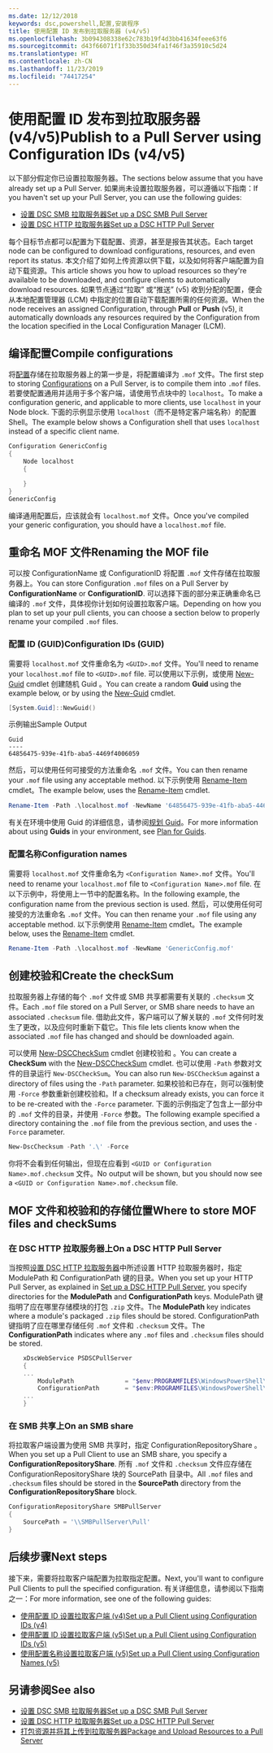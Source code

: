 ```yaml
---
ms.date: 12/12/2018
keywords: dsc,powershell,配置,安装程序
title: 使用配置 ID 发布到拉取服务器 (v4/v5)
ms.openlocfilehash: 3b094308338e62c783b19f4d3bb41634feee63f6
ms.sourcegitcommit: d43f66071f1f33b350d34fa1f46f3a35910c5d24
ms.translationtype: HT
ms.contentlocale: zh-CN
ms.lasthandoff: 11/23/2019
ms.locfileid: "74417254"
---
```

# <a name="publish-to-a-pull-server-using-configuration-ids-v4v5"></a><span data-ttu-id="e1984-103">使用配置 ID 发布到拉取服务器 (v4/v5)</span><span class="sxs-lookup"><span data-stu-id="e1984-103">Publish to a Pull Server using Configuration IDs (v4/v5)</span></span>

<span data-ttu-id="e1984-104">以下部分假定你已设置拉取服务器。</span><span class="sxs-lookup"><span data-stu-id="e1984-104">The sections below assume that you have already set up a Pull Server.</span></span> <span data-ttu-id="e1984-105">如果尚未设置拉取服务器，可以遵循以下指南：</span><span class="sxs-lookup"><span data-stu-id="e1984-105">If you haven't set up your Pull Server, you can use the following guides:</span></span>

- [<span data-ttu-id="e1984-106">设置 DSC SMB 拉取服务器</span><span class="sxs-lookup"><span data-stu-id="e1984-106">Set up a DSC SMB Pull Server</span></span>](pullServerSmb.md)
- [<span data-ttu-id="e1984-107">设置 DSC HTTP 拉取服务器</span><span class="sxs-lookup"><span data-stu-id="e1984-107">Set up a DSC HTTP Pull Server</span></span>](pullServer.md)

<span data-ttu-id="e1984-108">每个目标节点都可以配置为下载配置、资源，甚至是报告其状态。</span><span class="sxs-lookup"><span data-stu-id="e1984-108">Each target node can be configured to download configurations, resources, and even report its status.</span></span> <span data-ttu-id="e1984-109">本文介绍了如何上传资源以供下载，以及如何将客户端配置为自动下载资源。</span><span class="sxs-lookup"><span data-stu-id="e1984-109">This article shows you how to upload resources so they're available to be downloaded, and configure clients to automatically download resources.</span></span> <span data-ttu-id="e1984-110">如果节点通过“拉取”  或“推送”  (v5) 收到分配的配置，便会从本地配置管理器 (LCM) 中指定的位置自动下载配置所需的任何资源。</span><span class="sxs-lookup"><span data-stu-id="e1984-110">When the node receives an assigned Configuration, through **Pull** or **Push** (v5), it automatically downloads any resources required by the Configuration from the location specified in the Local Configuration Manager (LCM).</span></span>

## <a name="compile-configurations"></a><span data-ttu-id="e1984-111">编译配置</span><span class="sxs-lookup"><span data-stu-id="e1984-111">Compile configurations</span></span>

<span data-ttu-id="e1984-112">将[配置](../configurations/configurations.md)存储在拉取服务器上的第一步是，将配置编译为 `.mof` 文件。</span><span class="sxs-lookup"><span data-stu-id="e1984-112">The first step to storing [Configurations](../configurations/configurations.md) on a Pull Server, is to compile them into `.mof` files.</span></span> <span data-ttu-id="e1984-113">若要使配置通用并适用于多个客户端，请使用节点块中的 `localhost`。</span><span class="sxs-lookup"><span data-stu-id="e1984-113">To make a configuration generic, and applicable to more clients, use `localhost` in your Node block.</span></span> <span data-ttu-id="e1984-114">下面的示例显示使用 `localhost`（而不是特定客户端名称）的配置 Shell。</span><span class="sxs-lookup"><span data-stu-id="e1984-114">The example below shows a Configuration shell that uses `localhost` instead of a specific client name.</span></span>

```powershell
Configuration GenericConfig
{
    Node localhost
    {

    }
}
GenericConfig
```

<span data-ttu-id="e1984-115">编译通用配置后，应该就会有 `localhost.mof` 文件。</span><span class="sxs-lookup"><span data-stu-id="e1984-115">Once you've compiled your generic configuration, you should have a `localhost.mof` file.</span></span>

## <a name="renaming-the-mof-file"></a><span data-ttu-id="e1984-116">重命名 MOF 文件</span><span class="sxs-lookup"><span data-stu-id="e1984-116">Renaming the MOF file</span></span>

<span data-ttu-id="e1984-117">可以按 ConfigurationName  或 ConfigurationID  将配置 `.mof` 文件存储在拉取服务器上。</span><span class="sxs-lookup"><span data-stu-id="e1984-117">You can store Configuration `.mof` files on a Pull Server by **ConfigurationName** or **ConfigurationID**.</span></span> <span data-ttu-id="e1984-118">可以选择下面的部分来正确重命名已编译的 `.mof` 文件，具体视你计划如何设置拉取客户端。</span><span class="sxs-lookup"><span data-stu-id="e1984-118">Depending on how you plan to set up your pull clients, you can choose a section below to properly rename your compiled `.mof` files.</span></span>

### <a name="configuration-ids-guid"></a><span data-ttu-id="e1984-119">配置 ID (GUID)</span><span class="sxs-lookup"><span data-stu-id="e1984-119">Configuration IDs (GUID)</span></span>

<span data-ttu-id="e1984-120">需要将 `localhost.mof` 文件重命名为 `<GUID>.mof` 文件。</span><span class="sxs-lookup"><span data-stu-id="e1984-120">You'll need to rename your `localhost.mof` file to `<GUID>.mof` file.</span></span> <span data-ttu-id="e1984-121">可以使用以下示例，或使用 [New-Guid](/powershell/module/microsoft.powershell.utility/new-guid) cmdlet 创建随机 Guid  。</span><span class="sxs-lookup"><span data-stu-id="e1984-121">You can create a random **Guid** using the example below, or by using the [New-Guid](/powershell/module/microsoft.powershell.utility/new-guid) cmdlet.</span></span>

```powershell
[System.Guid]::NewGuid()
```

<span data-ttu-id="e1984-122">示例输出</span><span class="sxs-lookup"><span data-stu-id="e1984-122">Sample Output</span></span>

```Output
Guid
----
64856475-939e-41fb-aba5-4469f4006059
```

<span data-ttu-id="e1984-123">然后，可以使用任何可接受的方法重命名 `.mof` 文件。</span><span class="sxs-lookup"><span data-stu-id="e1984-123">You can then rename your `.mof` file using any acceptable method.</span></span> <span data-ttu-id="e1984-124">以下示例使用 [Rename-Item](/powershell/module/microsoft.powershell.management/rename-item) cmdlet。</span><span class="sxs-lookup"><span data-stu-id="e1984-124">The example below, uses the [Rename-Item](/powershell/module/microsoft.powershell.management/rename-item) cmdlet.</span></span>

```powershell
Rename-Item -Path .\localhost.mof -NewName '64856475-939e-41fb-aba5-4469f4006059.mof'
```

<span data-ttu-id="e1984-125">有关在环境中使用 Guid  的详细信息，请参阅[规划 Guid](/powershell/scripting/dsc/secureserver#guids)。</span><span class="sxs-lookup"><span data-stu-id="e1984-125">For more information about using **Guids** in your environment, see [Plan for Guids](/powershell/scripting/dsc/secureserver#guids).</span></span>

### <a name="configuration-names"></a><span data-ttu-id="e1984-126">配置名称</span><span class="sxs-lookup"><span data-stu-id="e1984-126">Configuration names</span></span>

<span data-ttu-id="e1984-127">需要将 `localhost.mof` 文件重命名为 `<Configuration Name>.mof` 文件。</span><span class="sxs-lookup"><span data-stu-id="e1984-127">You'll need to rename your `localhost.mof` file to `<Configuration Name>.mof` file.</span></span> <span data-ttu-id="e1984-128">在以下示例中，将使用上一节中的配置名称。</span><span class="sxs-lookup"><span data-stu-id="e1984-128">In the following example, the configuration name from the previous section is used.</span></span> <span data-ttu-id="e1984-129">然后，可以使用任何可接受的方法重命名 `.mof` 文件。</span><span class="sxs-lookup"><span data-stu-id="e1984-129">You can then rename your `.mof` file using any acceptable method.</span></span> <span data-ttu-id="e1984-130">以下示例使用 [Rename-Item](/powershell/module/microsoft.powershell.management/rename-item) cmdlet。</span><span class="sxs-lookup"><span data-stu-id="e1984-130">The example below, uses the [Rename-Item](/powershell/module/microsoft.powershell.management/rename-item) cmdlet.</span></span>

```powershell
Rename-Item -Path .\localhost.mof -NewName 'GenericConfig.mof'
```

## <a name="create-the-checksum"></a><span data-ttu-id="e1984-131">创建校验和</span><span class="sxs-lookup"><span data-stu-id="e1984-131">Create the checkSum</span></span>

<span data-ttu-id="e1984-132">拉取服务器上存储的每个 `.mof` 文件或 SMB 共享都需要有关联的 `.checksum` 文件。</span><span class="sxs-lookup"><span data-stu-id="e1984-132">Each `.mof` file stored on a Pull Server, or SMB share needs to have an associated `.checksum` file.</span></span>
<span data-ttu-id="e1984-133">借助此文件，客户端可以了解关联的 `.mof` 文件何时发生了更改，以及应何时重新下载它。</span><span class="sxs-lookup"><span data-stu-id="e1984-133">This file lets clients know when the associated `.mof` file has changed and should be downloaded again.</span></span>

<span data-ttu-id="e1984-134">可以使用 [New-DSCCheckSum](/powershell/module/psdesiredstateconfiguration/new-dscchecksum) cmdlet 创建校验和  。</span><span class="sxs-lookup"><span data-stu-id="e1984-134">You can create a **CheckSum** with the [New-DSCCheckSum](/powershell/module/psdesiredstateconfiguration/new-dscchecksum) cmdlet.</span></span> <span data-ttu-id="e1984-135">也可以使用 `-Path` 参数对文件的目录运行 `New-DSCCheckSum`。</span><span class="sxs-lookup"><span data-stu-id="e1984-135">You can also run `New-DSCCheckSum` against a directory of files using the `-Path` parameter.</span></span>
<span data-ttu-id="e1984-136">如果校验和已存在，则可以强制使用 `-Force` 参数重新创建校验和。</span><span class="sxs-lookup"><span data-stu-id="e1984-136">If a checksum already exists, you can force it to be re-created with the `-Force` parameter.</span></span> <span data-ttu-id="e1984-137">下面的示例指定了包含上一部分中的 `.mof` 文件的目录，并使用 `-Force` 参数。</span><span class="sxs-lookup"><span data-stu-id="e1984-137">The following example specified a directory containing the `.mof` file from the previous section, and uses the `-Force` parameter.</span></span>

```powershell
New-DscChecksum -Path '.\' -Force
```

<span data-ttu-id="e1984-138">你将不会看到任何输出，但现在应看到 `<GUID or Configuration Name>.mof.checksum` 文件。</span><span class="sxs-lookup"><span data-stu-id="e1984-138">No output will be shown, but you should now see a `<GUID or Configuration Name>.mof.checksum` file.</span></span>

## <a name="where-to-store-mof-files-and-checksums"></a><span data-ttu-id="e1984-139">MOF 文件和校验和的存储位置</span><span class="sxs-lookup"><span data-stu-id="e1984-139">Where to store MOF files and checkSums</span></span>

### <a name="on-a-dsc-http-pull-server"></a><span data-ttu-id="e1984-140">在 DSC HTTP 拉取服务器上</span><span class="sxs-lookup"><span data-stu-id="e1984-140">On a DSC HTTP Pull Server</span></span>

<span data-ttu-id="e1984-141">当按照[设置 DSC HTTP 拉取服务器](pullServer.md)中所述设置 HTTP 拉取服务器时，指定 ModulePath  和 ConfigurationPath  键的目录。</span><span class="sxs-lookup"><span data-stu-id="e1984-141">When you set up your HTTP Pull Server, as explained in [Set up a DSC HTTP Pull Server](pullServer.md), you specify directories for the **ModulePath** and **ConfigurationPath** keys.</span></span> <span data-ttu-id="e1984-142">ModulePath  键指明了应在哪里存储模块的打包 `.zip` 文件。</span><span class="sxs-lookup"><span data-stu-id="e1984-142">The **ModulePath** key indicates where a module's packaged `.zip` files should be stored.</span></span> <span data-ttu-id="e1984-143">ConfigurationPath  键指明了应在哪里存储任何 `.mof` 文件和 `.checksum` 文件。</span><span class="sxs-lookup"><span data-stu-id="e1984-143">The **ConfigurationPath** indicates where any `.mof` files and `.checksum` files should be stored.</span></span>

```powershell
    xDscWebService PSDSCPullServer
    {
    ...
        ModulePath              = "$env:PROGRAMFILES\WindowsPowerShell\DscService\Modules"
        ConfigurationPath       = "$env:PROGRAMFILES\WindowsPowerShell\DscService\Configuration"
    ...
    }

```

### <a name="on-an-smb-share"></a><span data-ttu-id="e1984-144">在 SMB 共享上</span><span class="sxs-lookup"><span data-stu-id="e1984-144">On an SMB share</span></span>

<span data-ttu-id="e1984-145">将拉取客户端设置为使用 SMB 共享时，指定 ConfigurationRepositoryShare  。</span><span class="sxs-lookup"><span data-stu-id="e1984-145">When you set up a Pull Client to use an SMB share, you specify a **ConfigurationRepositoryShare**.</span></span>
<span data-ttu-id="e1984-146">所有 `.mof` 文件和 `.checksum` 文件应存储在 ConfigurationRepositoryShare  块的 SourcePath  目录中。</span><span class="sxs-lookup"><span data-stu-id="e1984-146">All `.mof` files and `.checksum` files should be stored in the **SourcePath** directory from the **ConfigurationRepositoryShare** block.</span></span>

```powershell
ConfigurationRepositoryShare SMBPullServer
{
    SourcePath = '\\SMBPullServer\Pull'
}
```

## <a name="next-steps"></a><span data-ttu-id="e1984-147">后续步骤</span><span class="sxs-lookup"><span data-stu-id="e1984-147">Next steps</span></span>

<span data-ttu-id="e1984-148">接下来，需要将拉取客户端配置为拉取指定配置。</span><span class="sxs-lookup"><span data-stu-id="e1984-148">Next, you'll want to configure Pull Clients to pull the specified configuration.</span></span> <span data-ttu-id="e1984-149">有关详细信息，请参阅以下指南之一：</span><span class="sxs-lookup"><span data-stu-id="e1984-149">For more information, see one of the following guides:</span></span>

- [<span data-ttu-id="e1984-150">使用配置 ID 设置拉取客户端 (v4)</span><span class="sxs-lookup"><span data-stu-id="e1984-150">Set up a Pull Client using Configuration IDs (v4)</span></span>](pullClientConfigId4.md)
- [<span data-ttu-id="e1984-151">使用配置 ID 设置拉取客户端 (v5)</span><span class="sxs-lookup"><span data-stu-id="e1984-151">Set up a Pull Client using Configuration IDs (v5)</span></span>](pullClientConfigId.md)
- [<span data-ttu-id="e1984-152">使用配置名称设置拉取客户端 (v5)</span><span class="sxs-lookup"><span data-stu-id="e1984-152">Set up a Pull Client using Configuration Names (v5)</span></span>](pullClientConfigNames.md)

## <a name="see-also"></a><span data-ttu-id="e1984-153">另请参阅</span><span class="sxs-lookup"><span data-stu-id="e1984-153">See also</span></span>

- [<span data-ttu-id="e1984-154">设置 DSC SMB 拉取服务器</span><span class="sxs-lookup"><span data-stu-id="e1984-154">Set up a DSC SMB Pull Server</span></span>](pullServerSmb.md)
- [<span data-ttu-id="e1984-155">设置 DSC HTTP 拉取服务器</span><span class="sxs-lookup"><span data-stu-id="e1984-155">Set up a DSC HTTP Pull Server</span></span>](pullServer.md)
- [<span data-ttu-id="e1984-156">打包资源并将其上传到拉取服务器</span><span class="sxs-lookup"><span data-stu-id="e1984-156">Package and Upload Resources to a Pull Server</span></span>](package-upload-resources.md)
